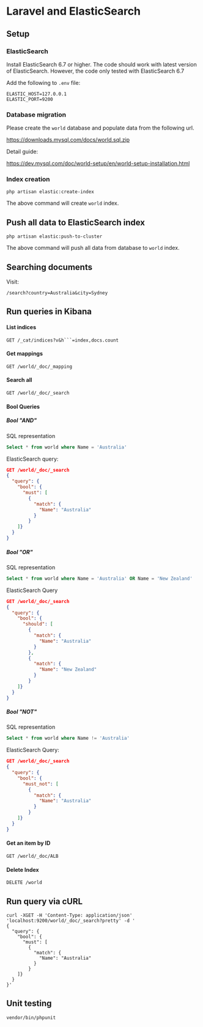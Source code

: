 # Laravel and ElasticSearch

## Setup

### ElasticSearch
Install ElasticSearch 6.7 or higher. The code should work with latest version of ElasticSearch. However, the code only tested with ElasticSearch 6.7

Add the following to `.env` file:

```
ELASTIC_HOST=127.0.0.1
ELASTIC_PORT=9200
```

### Database migration
Please create the `world` database and populate data from the following url.

https://downloads.mysql.com/docs/world.sql.zip

Detail guide:

https://dev.mysql.com/doc/world-setup/en/world-setup-installation.html


### Index creation

```
php artisan elastic:create-index
```

The above command will create `world` index.

## Push all data to ElasticSearch index

```
php artisan elastic:push-to-cluster
```

The above command will push all data from database to `world` index.

## Searching documents

Visit:

```
/search?country=Australia&city=Sydney
```

## Run queries in Kibana
#### List indices
```
GET /_cat/indices?v&h```=index,docs.count
```

#### Get mappings
```
GET /world/_doc/_mapping
```

#### Search all
```
GET /world/_doc/_search
```
#### Bool Queries
##### Bool "AND"
SQL representation
```sql
Select * from world where Name = 'Australia'
```
ElasticSearch query:
```json
GET /world/_doc/_search
{
  "query": {
    "bool": {
      "must": [
        {
          "match": {
            "Name": "Australia"
          }
        }
    ]}
  }
}
```

##### Bool "OR"
SQL representation
```sql
Select * from world where Name = 'Australia' OR Name = 'New Zealand'
```

ElasticSearch Query

```json
GET /world/_doc/_search
{
  "query": {
    "bool": {
      "should": [
        {
          "match": {
            "Name": "Australia"
          }
        },
        {
          "match": {
            "Name": "New Zealand"
          }
        }
    ]}
  }
}
```

##### Bool "NOT"
SQL representation
```sql
Select * from world where Name != 'Australia'
```
ElasticSearch Query:

```json
GET /world/_doc/_search
{
  "query": {
    "bool": {
      "must_not": [
        {
          "match": {
            "Name": "Australia"
          }
        }
    ]}
  }
}
```

#### Get an item by ID

```
GET /world/_doc/ALB
```

#### Delete Index
```
DELETE /world
```
## Run query via cURL

```
curl -XGET -H 'Content-Type: application/json' 'localhost:9200/world/_doc/_search?pretty' -d '
{
  "query": {
    "bool": {
      "must": [
        {
          "match": {
            "Name": "Australia"
          }
        }
    ]}
  }
}'
```

## Unit testing
```
vendor/bin/phpunit
```
